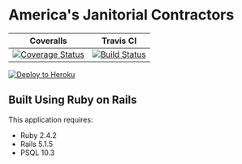 America's Janitorial Contractors
================

| Coveralls | Travis CI |
|-----|-----|
| [![Coverage Status](https://coveralls.io/repos/github/DBombay/ajc/badge.svg?branch=STAGING)](https://coveralls.io/github/DBombay/ajc?branch=STAGING) | [![Build Status](https://travis-ci.org/DBombay/ajc.svg?branch=STAGING)](https://travis-ci.org/DBombay/ajc) |

[![Deploy to Heroku](https://www.herokucdn.com/deploy/button.png)](https://heroku.com/deploy)

Built Using Ruby on Rails
-------------

This application requires:

- Ruby 2.4.2
- Rails 5.1.5
- PSQL 10.3
